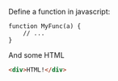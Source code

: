 
Define a function in javascript:

```
function MyFunc(a) {
    // ...
}
```

And some HTML

```html
<div>HTML!</div>
```